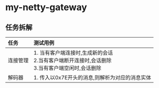 # my-netty-gateway

## 任务拆解

| 任务     | 测试用例                                                                                           |
|:---------|:---------------------------------------------------------------------------------------------------|
| 连接管理 | 1. 当有客户端连接时,生成新的会话<br>2.当有客户端断开连接时,会话删除<br>3.当有客户端空闲时,会话删除 |
| 解码器   | 1. 传入以0x7E开头的消息,则解析为对应的消息实体                                                     |

